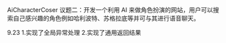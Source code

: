 AiCharacterCoser
议题二：开发一个利用 AI 来做角色扮演的网站，用户可以搜索自己感兴趣的角色例如哈利波特、苏格拉底等并可与其进行语音聊天。

9.23
1.实现了全局异常处理
2.实现了通用返回结果